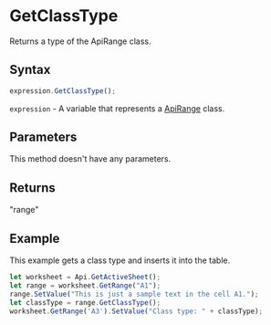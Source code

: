 # GetClassType

Returns a type of the ApiRange class.

## Syntax

```javascript
expression.GetClassType();
```

`expression` - A variable that represents a [ApiRange](../ApiRange.md) class.

## Parameters

This method doesn't have any parameters.

## Returns

"range"

## Example

This example gets a class type and inserts it into the table.

```javascript editor-
let worksheet = Api.GetActiveSheet();
let range = worksheet.GetRange("A1");
range.SetValue("This is just a sample text in the cell A1.");
let classType = range.GetClassType();
worksheet.GetRange('A3').SetValue("Class type: " + classType);
```

